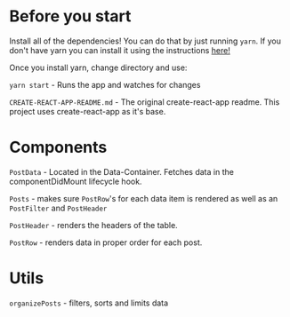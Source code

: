 # Before you start

Install all of the dependencies! You can do that by just running `yarn`. If you don't have yarn you can install it using the instructions [here!](https://yarnpkg.com/lang/en/docs/install/)

Once you install yarn, change directory and use:

`yarn start` - Runs the app and watches for changes

`CREATE-REACT-APP-README.md` - The original create-react-app readme. This project uses create-react-app as it's base.

# Components

`PostData` - Located in the Data-Container. Fetches data in the componentDidMount lifecycle hook.

`Posts` - makes sure `PostRow`'s for each data item is rendered as well as an `PostFilter` and `PostHeader`

`PostHeader` - renders the headers of the table.

`PostRow` - renders data in proper order for each post.

# Utils

`organizePosts` - filters, sorts and limits data
